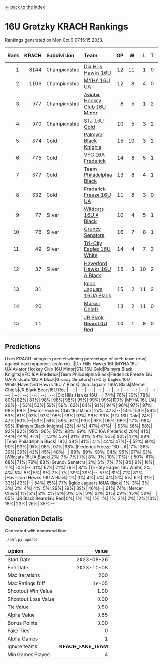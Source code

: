 [<- back to the index](readme.md)
# 16U Gretzky KRACH Rankings
Rankings generated on Mon Oct  9 07:15:15 2023.

Rank|KRACH|Subdivision|Team|GP|W|L|T|OTW|OTL|SoS|Exp Wins|Win Diff
---:|---:|:---|:---|---:|---:|---:|---:|---:|---:|---:|---:|---:
1|3144|Championship|[Dix Hills Hawks 16U](https://gamesheetstats.com/seasons/3659/teams/140688/schedule)|12|11|1|0|1|0|351|11.8|-0.0
2|1106|Championship|[MYHA 16U UA](https://gamesheetstats.com/seasons/3659/teams/140695/schedule)|12|8|4|0|2|1|731|8.8|-0.0
3|977|Championship|[Aviator Hockey Club 16U Minor](https://gamesheetstats.com/seasons/3659/teams/140687/schedule)|8|5|1|2|2|1|438|6.8|-0.0
4|970|Championship|[STJ 16U Gold](https://gamesheetstats.com/seasons/3659/teams/140697/schedule)|10|5|3|2|1|0|844|6.8|-0.0
5|874|Gold|[Palmyra Black Knights](https://gamesheetstats.com/seasons/3659/teams/140696/schedule)|15|10|3|2|2|0|430|11.8|-0.0
6|775|Gold|[VFC 16A Frederick](https://gamesheetstats.com/seasons/3659/teams/140700/schedule)|14|8|5|1|0|2|864|9.3|-0.0
7|677|Gold|[Team Philadelphia Black](https://gamesheetstats.com/seasons/3659/teams/140698/schedule)|13|8|4|1|1|1|662|9.3|-0.0
8|632|Gold|[Frederick Freeze 16U UA](https://gamesheetstats.com/seasons/3659/teams/140689/schedule)|11|8|3|0|0|0|352|8.8|-0.0
9|77|Silver|[Wildcats 16U A Black](https://gamesheetstats.com/seasons/3659/teams/140725/schedule)|10|4|5|1|0|0|506|5.4|0.0
10|76|Silver|[Grundy Senators](https://gamesheetstats.com/seasons/3659/teams/140690/schedule)|16|7|8|1|0|0|356|8.4|0.0
11|49|Silver|[Tri-City Eagles 16U White](https://gamesheetstats.com/seasons/3659/teams/140699/schedule)|14|4|7|3|0|1|247|6.4|0.0
12|37|Silver|[Haverford Hawks 16U A Black](https://gamesheetstats.com/seasons/3659/teams/140691/schedule)|15|3|10|2|0|1|512|4.9|0.0
13|31||[Igloo Jaguars 16UA Black](https://gamesheetstats.com/seasons/3659/teams/140692/schedule)|15|2|11|2|0|2|846|3.9|0.0
14|20||[Mercer Chiefs](https://gamesheetstats.com/seasons/3659/teams/140694/schedule)|13|2|11|0|0|0|838|2.9|0.0
15|11||[JR Black Bears16U Red](https://gamesheetstats.com/seasons/3659/teams/140693/schedule)|10|1|9|0|0|0|248|1.9|0.0

## Predictions
Uses KRACH ratings to predict winning percentage of each team (row) against each opponent (column).
||Dix Hills Hawks 16U|MYHA 16U UA|Aviator Hockey Club 16U Minor|STJ 16U Gold|Palmyra Black Knights|VFC 16A Frederick|Team Philadelphia Black|Frederick Freeze 16U UA|Wildcats 16U A Black|Grundy Senators|Tri-City Eagles 16U White|Haverford Hawks 16U A Black|Igloo Jaguars 16UA Black|Mercer Chiefs|JR Black Bears16U Red
| --: | --: | --: | --: | --: | --: | --: | --: | --: | --: | --: | --: | --: | --: | --: | --: 
|Dix Hills Hawks 16U|--| 74%| 76%| 76%| 78%| 80%| 82%| 83%| 98%| 98%| 98%| 99%| 99%| 99%|100%
|MYHA 16U UA| 26%|--| 53%| 53%| 56%| 59%| 62%| 64%| 93%| 94%| 96%| 97%| 97%| 98%| 99%
|Aviator Hockey Club 16U Minor| 24%| 47%|--| 50%| 53%| 56%| 59%| 61%| 93%| 93%| 95%| 96%| 97%| 98%| 99%
|STJ 16U Gold| 24%| 47%| 50%|--| 53%| 56%| 59%| 61%| 93%| 93%| 95%| 96%| 97%| 98%| 99%
|Palmyra Black Knights| 22%| 44%| 47%| 47%|--| 53%| 56%| 58%| 92%| 92%| 95%| 96%| 97%| 98%| 99%
|VFC 16A Frederick| 20%| 41%| 44%| 44%| 47%|--| 53%| 55%| 91%| 91%| 94%| 95%| 96%| 97%| 99%
|Team Philadelphia Black| 18%| 38%| 41%| 41%| 44%| 47%|--| 52%| 90%| 90%| 93%| 95%| 96%| 97%| 98%
|Frederick Freeze 16U UA| 17%| 36%| 39%| 39%| 42%| 45%| 48%|--| 89%| 89%| 93%| 94%| 95%| 97%| 98%
|Wildcats 16U A Black|  2%|  7%|  7%|  7%|  8%|  9%| 10%| 11%|--| 50%| 61%| 68%| 71%| 79%| 88%
|Grundy Senators|  2%|  6%|  7%|  7%|  8%|  9%| 10%| 11%| 50%|--| 61%| 67%| 71%| 79%| 87%
|Tri-City Eagles 16U White|  2%|  4%|  5%|  5%|  5%|  6%|  7%|  7%| 39%| 39%|--| 57%| 61%| 71%| 82%
|Haverford Hawks 16U A Black|  1%|  3%|  4%|  4%|  4%|  5%|  5%|  6%| 32%| 33%| 43%|--| 54%| 65%| 77%
|Igloo Jaguars 16UA Black|  1%|  3%|  3%|  3%|  3%|  4%|  4%|  5%| 29%| 29%| 39%| 46%|--| 61%| 74%
|Mercer Chiefs|  1%|  2%|  2%|  2%|  2%|  3%|  3%|  3%| 21%| 21%| 29%| 35%| 39%|--| 65%
|JR Black Bears16U Red|  0%|  1%|  1%|  1%|  1%|  1%|  2%|  2%| 12%| 13%| 18%| 23%| 26%| 35%|--

## Generation Details

Generated with command line:
```
./ahf.py update
```

| Option | Value |
| :----- | ----: |
| Start Date | 2023-08-26 |
| End Date | 2023-10-08 |
| Max Iterations | 200 |
| Max Ratings Diff | 1e-05 |
| Shootout Win Value | 1.00 |
| Shootout Loss Value | 0.00 |
| Tie Value | 0.50 |
| Alpha Value | 0.85 |
| Bonus Points | 0.00 |
| Fake Ties | 0 |
| Alpha Games | 1 |
| Ignore teams | __KRACH_FAKE_TEAM__ |
| Min Games Played | 4 |

